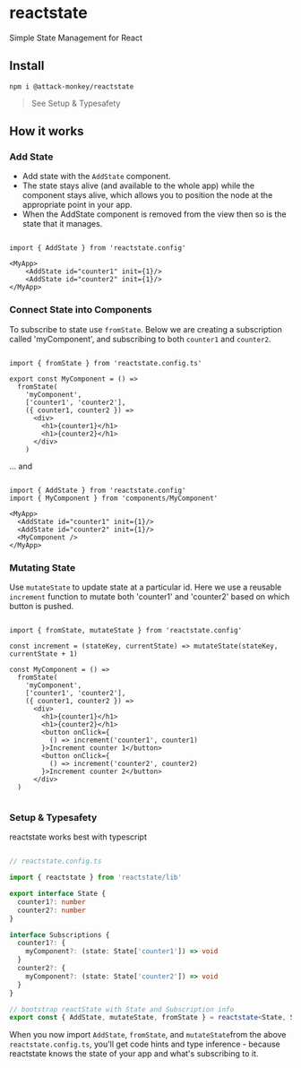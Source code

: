 # reactstate
Simple State Management for React

## Install

`npm i @attack-monkey/reactstate`

> See Setup & Typesafety

## How it works

### Add State

- Add state with the `AddState` component.
- The state stays alive (and available to the whole app) while the component stays alive, which allows you to position the node at the appropriate point in your app.
- When the AddState component is removed from the view then so is the state that it manages.

```tsx

import { AddState } from 'reactstate.config'

<MyApp>
    <AddState id="counter1" init={1}/>
    <AddState id="counter2" init={1}/>
</MyApp>

```

### Connect State into Components

To subscribe to state use `fromState`. Below we are creating a subscription called 'myComponent', and subscribing to 
both `counter1` and `counter2`.

```tsx

import { fromState } from 'reactstate.config.ts'

export const MyComponent = () => 
  fromState(
    'myComponent',
    ['counter1', 'counter2'], 
    ({ counter1, counter2 }) =>
      <div>
        <h1>{counter1}</h1>
        <h1>{counter2}</h1>
      </div>
    )

```

... and

```tsx

import { AddState } from 'reactstate.config'
import { MyComponent } from 'components/MyComponent'

<MyApp>
  <AddState id="counter1" init={1}/>
  <AddState id="counter2" init={1}/>
  <MyComponent />
</MyApp>

```

### Mutating State

Use `mutateState` to update state at a particular id.
Here we use a reusable `increment` function to mutate both 'counter1' and 'counter2' based on which button is pushed.

```tsx

import { fromState, mutateState } from 'reactstate.config'

const increment = (stateKey, currentState) => mutateState(stateKey, currentState + 1)

const MyComponent = () =>
  fromState(
    'myComponent',
    ['counter1', 'counter2'],
    ({ counter1, counter2 }) =>
      <div>
        <h1>{counter1}</h1>
        <h1>{counter2}</h1>
        <button onClick={
          () => increment('counter1', counter1)
        }>Increment counter 1</button>
        <button onClick={
          () => increment('counter2', counter2)
        }>Increment counter 2</button>
      </div>
  ) 


```

### Setup & Typesafety

reactstate works best with typescript

```typescript

// reactstate.config.ts

import { reactstate } from 'reactstate/lib'

export interface State {
  counter1?: number
  counter2?: number
}

interface Subscriptions {
  counter1?: {
    myComponent?: (state: State['counter1']) => void
  }
  counter2?: {
    myComponent?: (state: State['counter2']) => void
  }
}

// bootstrap reactState with State and Subscription info
export const { AddState, mutateState, fromState } = reactstate<State, Subscriptions>()

```

When you now import `AddState`, `fromState`, and `mutateState`from the above `reactstate.config.ts`, you'll get code hints and type inference - because reactstate knows the state of your app and what's subscribing to it.

